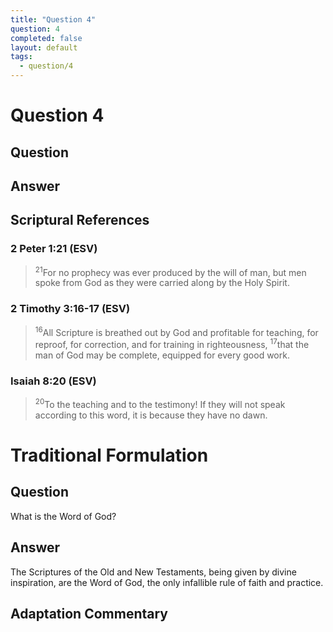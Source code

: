 ```yaml
---
title: "Question 4"
question: 4
completed: false
layout: default
tags:
  - question/4
---
```

# Question 4

## Question


## Answer


## Scriptural References
### 2 Peter 1:21 (ESV)
> <sup>21</sup>For no prophecy was ever produced by the will of man, but men spoke from God as they were carried along by the Holy Spirit.

### 2 Timothy 3:16-17 (ESV)
> <sup>16</sup>All Scripture is breathed out by God and profitable for teaching, for reproof, for correction, and for training in righteousness,
> <sup>17</sup>that the man of God may be complete, equipped for every good work.

### Isaiah 8:20 (ESV)
> <sup>20</sup>To the teaching and to the testimony! If they will not speak according to this word, it is because they have no dawn.

# Traditional Formulation
## Question
What is the Word of God?

## Answer
The Scriptures of the Old and New Testaments, being given by divine inspiration, are the Word of God, the only infallible rule of faith and practice.

## Adaptation Commentary
